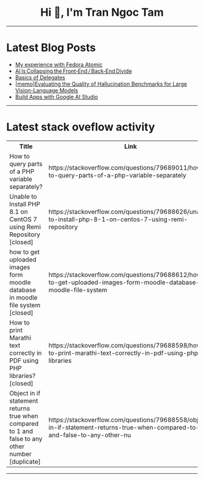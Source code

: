 <h1 align="center">Hi 👋, I'm Tran Ngoc Tam</h1>

---

# Latest Blog Posts 
<!-- BLOG-POST-LIST:START -->
- [My experience with Fedora Atomic](https://dev.to/r0x0d/my-experience-with-fedora-atomic-3k2m)
- [AI Is Collapsing the Front‑End / Back‑End Divide](https://dev.to/elfrontend/ai-is-collapsing-the-front-end-back-end-divide-lk2)
- [Basics of Delegates](https://dev.to/elcatbot/basics-of-delegates-46fn)
- [[memo]Evaluating the Quality of Hallucination Benchmarks for Large Vision-Language Models](https://dev.to/taniguchitakara/memoevaluating-the-quality-of-hallucination-benchmarksfor-large-vision-language-models-2962)
- [Build Apps with Google AI Studio](https://dev.to/persadian/build-apps-with-google-ai-studio-30l2)
<!-- BLOG-POST-LIST:END -->

---

# Latest stack oveflow activity
<table>
  <tr><th>Title</th><th>Link</th></tr>
  <!-- STACKOVERFLOW:START --><tr><td>How to query parts of a PHP variable separately?</td><td>https://stackoverflow.com/questions/79689011/how-to-query-parts-of-a-php-variable-separately</td></tr><tr><td>Unable to Install PHP 8.1 on CentOS 7 using Remi Repository [closed]</td><td>https://stackoverflow.com/questions/79688626/unable-to-install-php-8-1-on-centos-7-using-remi-repository</td></tr><tr><td>how to get uploaded images form moodle database in moodle file system [closed]</td><td>https://stackoverflow.com/questions/79688612/how-to-get-uploaded-images-form-moodle-database-in-moodle-file-system</td></tr><tr><td>How to print Marathi text correctly in PDF using PHP libraries? [closed]</td><td>https://stackoverflow.com/questions/79688598/how-to-print-marathi-text-correctly-in-pdf-using-php-libraries</td></tr><tr><td>Object in if statement returns true when compared to 1 and false to any other number [duplicate]</td><td>https://stackoverflow.com/questions/79688558/object-in-if-statement-returns-true-when-compared-to-1-and-false-to-any-other-nu</td></tr><!-- STACKOVERFLOW:END -->
</table>

---


